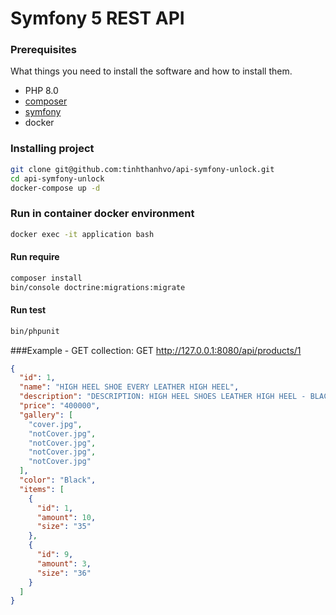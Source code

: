 # Symfony 5 REST API 

### Prerequisites

What things you need to install the software and how to install them.
- PHP 8.0
- [composer](https://getcomposer.org/download/)
- [symfony](https://symfony.com/doc/current/setup.html)
- docker

### Installing project

```bash
git clone git@github.com:tinhthanhvo/api-symfony-unlock.git
cd api-symfony-unlock
docker-compose up -d
```

### Run in container docker environment
```bash
docker exec -it application bash
```

#### Run require
```bash
composer install
bin/console doctrine:migrations:migrate
```

#### Run test
```bash
bin/phpunit
```

###Example - GET collection: 
GET http://127.0.0.1:8080/api/products/1
```json
{
  "id": 1,
  "name": "HIGH HEEL SHOE EVERY LEATHER HIGH HEEL",
  "description": "DESCRIPTION: HIGH HEEL SHOES LEATHER HIGH HEEL - BLACK",
  "price": "400000",
  "gallery": [
    "cover.jpg",
    "notCover.jpg",
    "notCover.jpg",
    "notCover.jpg",
    "notCover.jpg"
  ],
  "color": "Black",
  "items": [
    {
      "id": 1,
      "amount": 10,
      "size": "35"
    },
    {
      "id": 9,
      "amount": 3,
      "size": "36"
    }
  ]
}
``` 